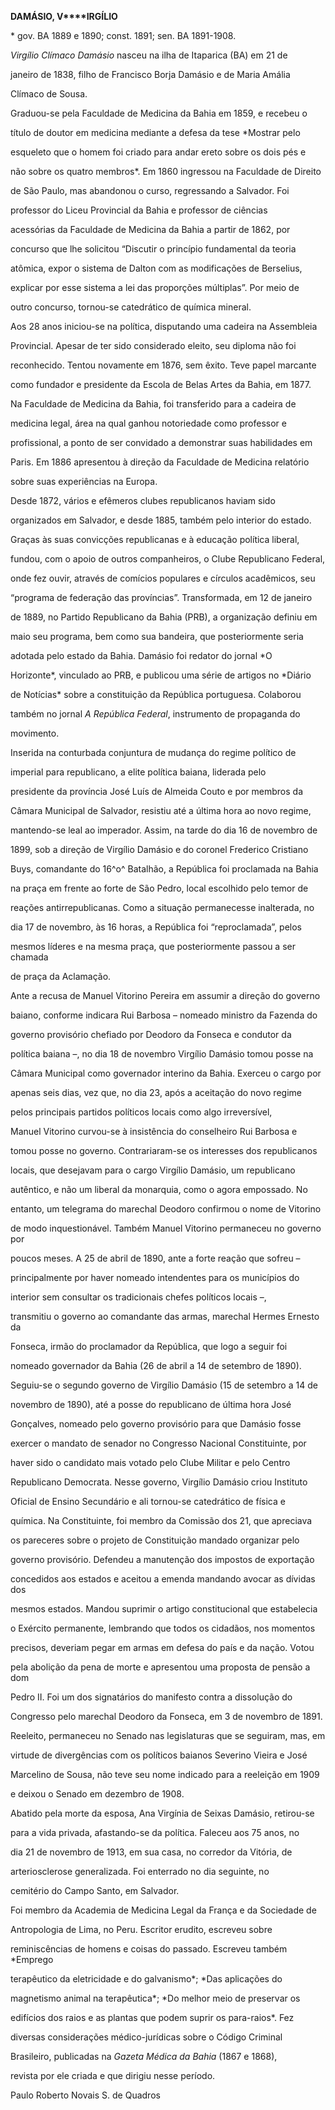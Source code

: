 **DAMÁSIO, V****IRGÍLIO**



\* gov. BA 1889 e 1890; const. 1891; sen. BA 1891-1908.



*Virgílio Clímaco Damásio* nasceu na ilha de Itaparica (BA) em 21 de

janeiro de 1838, filho de Francisco Borja Damásio e de Maria Amália

Clímaco de Sousa.



Graduou-se pela Faculdade de Medicina da Bahia em 1859, e recebeu o

título de doutor em medicina mediante a defesa da tese *Mostrar pelo

esqueleto que o homem foi criado para andar ereto sobre os dois pés e

não sobre os quatro membros*. Em 1860 ingressou na Faculdade de Direito

de São Paulo, mas abandonou o curso, regressando a Salvador. Foi

professor do Liceu Provincial da Bahia e professor de ciências

acessórias da Faculdade de Medicina da Bahia a partir de 1862, por

concurso que lhe solicitou “Discutir o princípio fundamental da teoria

atômica, expor o sistema de Dalton com as modificações de Berselius,

explicar por esse sistema a lei das proporções múltiplas”. Por meio de

outro concurso, tornou-se catedrático de química mineral.



Aos 28 anos iniciou-se na política, disputando uma cadeira na Assembleia

Provincial. Apesar de ter sido considerado eleito, seu diploma não foi

reconhecido. Tentou novamente em 1876, sem êxito. Teve papel marcante

como fundador e presidente da Escola de Belas Artes da Bahia, em 1877.

Na Faculdade de Medicina da Bahia, foi transferido para a cadeira de

medicina legal, área na qual ganhou notoriedade como professor e

profissional, a ponto de ser convidado a demonstrar suas habilidades em

Paris. Em 1886 apresentou à direção da Faculdade de Medicina relatório

sobre suas experiências na Europa.



Desde 1872, vários e efêmeros clubes republicanos haviam sido

organizados em Salvador, e desde 1885, também pelo interior do estado.

Graças às suas convicções republicanas e à educação política liberal,

fundou, com o apoio de outros companheiros, o Clube Republicano Federal,

onde fez ouvir, através de comícios populares e círculos acadêmicos, seu

“programa de federação das províncias”. Transformada, em 12 de janeiro

de 1889, no Partido Republicano da Bahia (PRB), a organização definiu em

maio seu programa, bem como sua bandeira, que posteriormente seria

adotada pelo estado da Bahia. Damásio foi redator do jornal *O

Horizonte*, vinculado ao PRB, e publicou uma série de artigos no *Diário

de Notícias* sobre a constituição da República portuguesa. Colaborou

também no jornal *A República Federal*, instrumento de propaganda do

movimento.



Inserida na conturbada conjuntura de mudança do regime político de

imperial para republicano, a elite política baiana, liderada pelo

presidente da província José Luís de Almeida Couto e por membros da

Câmara Municipal de Salvador, resistiu até a última hora ao novo regime,

mantendo-se leal ao imperador. Assim, na tarde do dia 16 de novembro de

1899, sob a direção de Virgílio Damásio e do coronel Frederico Cristiano

Buys, comandante do 16^o^ Batalhão, a República foi proclamada na Bahia

na praça em frente ao forte de São Pedro, local escolhido pelo temor de

reações antirrepublicanas. Como a situação permanecesse inalterada, no

dia 17 de novembro, às 16 horas, a República foi “reproclamada”, pelos

mesmos líderes e na mesma praça, que posteriormente passou a ser chamada

de praça da Aclamação.



Ante a recusa de Manuel Vitorino Pereira em assumir a direção do governo

baiano, conforme indicara Rui Barbosa – nomeado ministro da Fazenda do

governo provisório chefiado por Deodoro da Fonseca e condutor da

política baiana –, no dia 18 de novembro Virgílio Damásio tomou posse na

Câmara Municipal como governador interino da Bahia. Exerceu o cargo por

apenas seis dias, vez que, no dia 23, após a aceitação do novo regime

pelos principais partidos políticos locais como algo irreversível,

Manuel Vitorino curvou-se à insistência do conselheiro Rui Barbosa e

tomou posse no governo. Contrariaram-se os interesses dos republicanos

locais, que desejavam para o cargo Virgílio Damásio, um republicano

autêntico, e não um liberal da monarquia, como o agora empossado. No

entanto, um telegrama do marechal Deodoro confirmou o nome de Vitorino

de modo inquestionável. Também Manuel Vitorino permaneceu no governo por

poucos meses. A 25 de abril de 1890, ante a forte reação que sofreu –

principalmente por haver nomeado intendentes para os municípios do

interior sem consultar os tradicionais chefes políticos locais –,

transmitiu o governo ao comandante das armas, marechal Hermes Ernesto da

Fonseca, irmão do proclamador da República, que logo a seguir foi

nomeado governador da Bahia (26 de abril a 14 de setembro de 1890).



Seguiu-se o segundo governo de Virgílio Damásio (15 de setembro a 14 de

novembro de 1890), até a posse do republicano de última hora José

Gonçalves, nomeado pelo governo provisório para que Damásio fosse

exercer o mandato de senador no Congresso Nacional Constituinte, por

haver sido o candidato mais votado pelo Clube Militar e pelo Centro

Republicano Democrata. Nesse governo, Virgílio Damásio criou Instituto

Oficial de Ensino Secundário e ali tornou-se catedrático de física e

química. Na Constituinte, foi membro da Comissão dos 21, que apreciava

os pareceres sobre o projeto de Constituição mandado organizar pelo

governo provisório. Defendeu a manutenção dos impostos de exportação

concedidos aos estados e aceitou a emenda mandando avocar as dívidas dos

mesmos estados. Mandou suprimir o artigo constitucional que estabelecia

o Exército permanente, lembrando que todos os cidadãos, nos momentos

precisos, deveriam pegar em armas em defesa do país e da nação. Votou

pela abolição da pena de morte e apresentou uma proposta de pensão a dom

Pedro II. Foi um dos signatários do manifesto contra a dissolução do

Congresso pelo marechal Deodoro da Fonseca, em 3 de novembro de 1891.

Reeleito, permaneceu no Senado nas legislaturas que se seguiram, mas, em

virtude de divergências com os políticos baianos Severino Vieira e José

Marcelino de Sousa, não teve seu nome indicado para a reeleição em 1909

e deixou o Senado em dezembro de 1908.



Abatido pela morte da esposa, Ana Virgínia de Seixas Damásio, retirou-se

para a vida privada, afastando-se da política. Faleceu aos 75 anos, no

dia 21 de novembro de 1913, em sua casa, no corredor da Vitória, de

arteriosclerose generalizada. Foi enterrado no dia seguinte, no

cemitério do Campo Santo, em Salvador.



Foi membro da Academia de Medicina Legal da França e da Sociedade de

Antropologia de Lima, no Peru. Escritor erudito, escreveu sobre

reminiscências de homens e coisas do passado. Escreveu também *Emprego

terapêutico da eletricidade e do galvanismo*; *Das aplicações do

magnetismo animal na terapêutica*; *Do melhor meio de preservar os

edifícios dos raios e as plantas que podem suprir os para-raios*. Fez

diversas considerações médico-jurídicas sobre o Código Criminal

Brasileiro, publicadas na *Gazeta Médica da Bahia* (1867 e 1868),

revista por ele criada e que dirigiu nesse período.



Paulo Roberto Novais S. de Quadros



